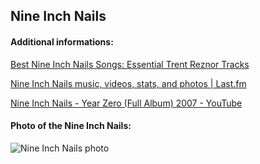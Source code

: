 ## Nine Inch Nails
#### Additional informations:
[Best Nine Inch Nails Songs: Essential Trent Reznor Tracks](https://www.udiscovermusic.com/stories/20-best-nine-inch-nails-songs/)

[Nine Inch Nails music, videos, stats, and photos | Last.fm](https://www.last.fm/music/Nine+Inch+Nails)

[Nine Inch Nails - Year Zero (Full Album) 2007 - YouTube](https://www.youtube.com/watch?v=X-h13QYb7EA)

#### Photo of the Nine Inch Nails:
![Nine Inch Nails photo](https:https://i.pinimg.com/originals/34/2d/4c/342d4c3909d684a3cba0fb47b93c9309.jpg)
